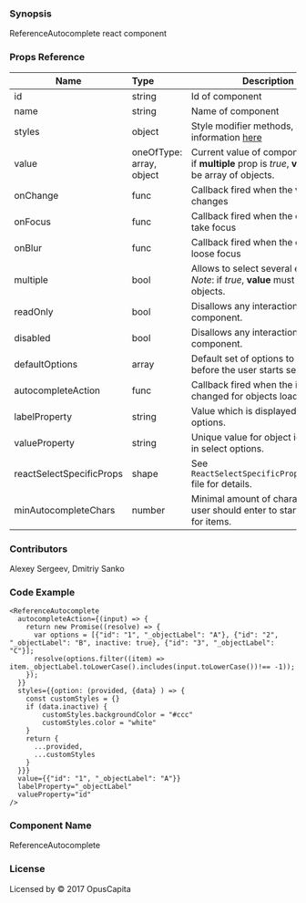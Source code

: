 ### Synopsis

ReferenceAutocomplete react component

### Props Reference

| Name                           | Type                     | Description                                                                                             |
| ------------------------------ | :----------------------  | -----------------------------------------------------------                                             |
| id                             | string                   | Id of component                                                                                         |
| name                           | string                   | Name of component                                                                                       |
| styles                         | object                   | Style modifier methods, see more information [here](https://react-select.com/props#prop-types)          |
| value                          | oneOfType: array, object | Current value of component. *Note*: if **multiple** prop is *true*, **value** must be array of objects. |
| onChange                       | func                     | Callback fired when the **value** changes                                                               |
| onFocus                        | func                     | Callback fired when the component take focus                                                            |
| onBlur                         | func                     | Callback fired when the component loose focus                                                           |
| multiple                       | bool                     | Allows to select several elements. *Note*: if *true*, **value** must be array of objects.               |
| readOnly                       | bool                     | Disallows any interaction with the component.                                                           |
| disabled                       | bool                     | Disallows any interaction with the component.                                                           |
| defaultOptions                 | array                    | Default set of options to show before the user starts searching.
| autocompleteAction             | func                     | Callback fired when the input text is changed for objects loading.                                      |
| labelProperty                  | string                   | Value which is displayed in select options.                                                             |
| valueProperty                  | string                   | Unique value for object identifying in select options.                                                  |
| reactSelectSpecificProps       | shape                    | See `ReactSelectSpecificProps/index.js` file for details.                                               |
| minAutocompleteChars           | number                   | Minimal amount of characters that user should enter to start searching for items.                       |

### Contributors

Alexey Sergeev, Dmitriy Sanko

### Code Example

```
<ReferenceAutocomplete
  autocompleteAction={(input) => {
    return new Promise((resolve) => {
      var options = [{"id": "1", "_objectLabel": "A"}, {"id": "2", "_objectLabel": "B", inactive: true}, {"id": "3", "_objectLabel": "C"}];
      resolve(options.filter((item) => item._objectLabel.toLowerCase().includes(input.toLowerCase())!== -1));
    });
  }}
  styles={{option: (provided, {data} ) => {
    const customStyles = {}
    if (data.inactive) {
        customStyles.backgroundColor = "#ccc"
        customStyles.color = "white"
    }
    return {
      ...provided,
      ...customStyles
    }
  }}}
  value={{"id": "1", "_objectLabel": "A"}}
  labelProperty="_objectLabel"
  valueProperty="id"
/>
```

### Component Name

ReferenceAutocomplete

### License

Licensed by © 2017 OpusCapita 

